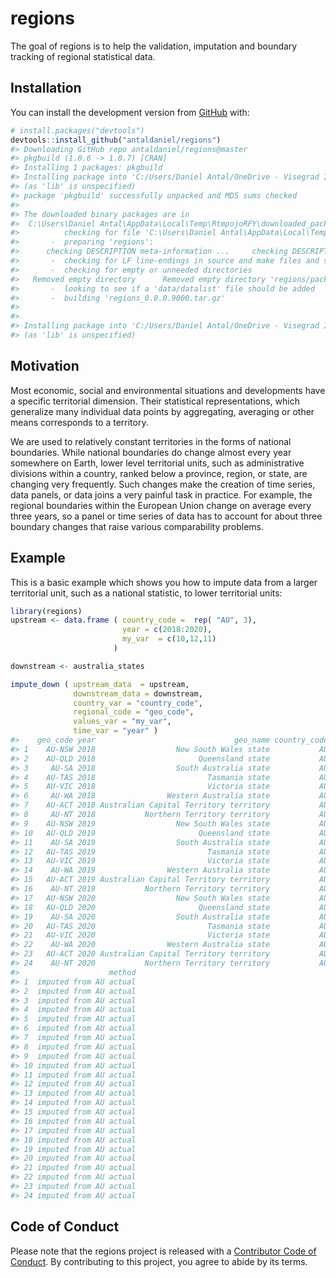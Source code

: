 
<!-- README.md is generated from README.Rmd. Please edit that file -->

# regions

<!-- badges: start -->

<!-- badges: end -->

The goal of regions is to help the validation, imputation and boundary
tracking of regional statistical data.

## Installation

You can install the development version from
[GitHub](https://github.com/) with:

``` r
# install.packages("devtools")
devtools::install_github("antaldaniel/regions")
#> Downloading GitHub repo antaldaniel/regions@master
#> pkgbuild (1.0.6 -> 1.0.7) [CRAN]
#> Installing 1 packages: pkgbuild
#> Installing package into 'C:/Users/Daniel Antal/OneDrive - Visegrad Investments/_package/regions/packrat/lib/x86_64-w64-mingw32/3.6.3'
#> (as 'lib' is unspecified)
#> package 'pkgbuild' successfully unpacked and MD5 sums checked
#> 
#> The downloaded binary packages are in
#>  C:\Users\Daniel Antal\AppData\Local\Temp\RtmpojoRFY\downloaded_packages
#>          checking for file 'C:\Users\Daniel Antal\AppData\Local\Temp\RtmpojoRFY\remotes218c27c71f3c\antaldaniel-regions-72606a8/DESCRIPTION' ...     checking for file 'C:\Users\Daniel Antal\AppData\Local\Temp\RtmpojoRFY\remotes218c27c71f3c\antaldaniel-regions-72606a8/DESCRIPTION' ...   v  checking for file 'C:\Users\Daniel Antal\AppData\Local\Temp\RtmpojoRFY\remotes218c27c71f3c\antaldaniel-regions-72606a8/DESCRIPTION' (692ms)
#>       -  preparing 'regions':
#>      checking DESCRIPTION meta-information ...     checking DESCRIPTION meta-information ...   v  checking DESCRIPTION meta-information
#>       -  checking for LF line-endings in source and make files and shell scripts (361ms)
#>       -  checking for empty or unneeded directories
#>   Removed empty directory      Removed empty directory 'regions/packrat'
#>       -  looking to see if a 'data/datalist' file should be added
#>       -  building 'regions_0.0.0.9000.tar.gz'
#>      
#> 
#> Installing package into 'C:/Users/Daniel Antal/OneDrive - Visegrad Investments/_package/regions/packrat/lib/x86_64-w64-mingw32/3.6.3'
#> (as 'lib' is unspecified)
```

## Motivation

Most economic, social and environmental situations and developments have
a specific territorial dimension. Their statistical representations,
which generalize many individual data points by aggregating, averaging
or other means corresponds to a territory.

We are used to relatively constant territories in the forms of national
boundaries. While national boundaries do change almost every year
somewhere on Earth, lower level territorial units, such as
administrative divisions within a country, ranked below a province,
region, or state, are changing very frequently. Such changes make the
creation of time series, data panels, or data joins a very painful task
in practice. For example, the regional boundaries within the European
Union change on average every three years, so a panel or time series of
data has to account for about three boundary changes that raise various
comparability problems.

## Example

This is a basic example which shows you how to impute data from a larger
territorial unit, such as a national statistic, to lower territorial
units:

``` r
library(regions)
upstream <- data.frame ( country_code =  rep( "AU", 3),
                         year = c(2018:2020),
                         my_var  = c(10,12,11)
                       )

downstream <- australia_states

impute_down ( upstream_data  = upstream,
              downstream_data = downstream,
              country_var = "country_code",
              regional_code = "geo_code",
              values_var = "my_var",
              time_var = "year" )
#>    geo_code year                               geo_name country_code my_var
#> 1    AU-NSW 2018                  New South Wales state           AU     10
#> 2    AU-QLD 2018                       Queensland state           AU     10
#> 3     AU-SA 2018                  South Australia state           AU     10
#> 4    AU-TAS 2018                         Tasmania state           AU     10
#> 5    AU-VIC 2018                         Victoria state           AU     10
#> 6     AU-WA 2018                Western Australia state           AU     10
#> 7    AU-ACT 2018 Australian Capital Territory territory           AU     10
#> 8     AU-NT 2018           Northern Territory territory           AU     10
#> 9    AU-NSW 2019                  New South Wales state           AU     12
#> 10   AU-QLD 2019                       Queensland state           AU     12
#> 11    AU-SA 2019                  South Australia state           AU     12
#> 12   AU-TAS 2019                         Tasmania state           AU     12
#> 13   AU-VIC 2019                         Victoria state           AU     12
#> 14    AU-WA 2019                Western Australia state           AU     12
#> 15   AU-ACT 2019 Australian Capital Territory territory           AU     12
#> 16    AU-NT 2019           Northern Territory territory           AU     12
#> 17   AU-NSW 2020                  New South Wales state           AU     11
#> 18   AU-QLD 2020                       Queensland state           AU     11
#> 19    AU-SA 2020                  South Australia state           AU     11
#> 20   AU-TAS 2020                         Tasmania state           AU     11
#> 21   AU-VIC 2020                         Victoria state           AU     11
#> 22    AU-WA 2020                Western Australia state           AU     11
#> 23   AU-ACT 2020 Australian Capital Territory territory           AU     11
#> 24    AU-NT 2020           Northern Territory territory           AU     11
#>                    method
#> 1  imputed from AU actual
#> 2  imputed from AU actual
#> 3  imputed from AU actual
#> 4  imputed from AU actual
#> 5  imputed from AU actual
#> 6  imputed from AU actual
#> 7  imputed from AU actual
#> 8  imputed from AU actual
#> 9  imputed from AU actual
#> 10 imputed from AU actual
#> 11 imputed from AU actual
#> 12 imputed from AU actual
#> 13 imputed from AU actual
#> 14 imputed from AU actual
#> 15 imputed from AU actual
#> 16 imputed from AU actual
#> 17 imputed from AU actual
#> 18 imputed from AU actual
#> 19 imputed from AU actual
#> 20 imputed from AU actual
#> 21 imputed from AU actual
#> 22 imputed from AU actual
#> 23 imputed from AU actual
#> 24 imputed from AU actual
```

## Code of Conduct

Please note that the regions project is released with a [Contributor
Code of
Conduct](https://contributor-covenant.org/version/2/0/CODE_OF_CONDUCT.html).
By contributing to this project, you agree to abide by its terms.
